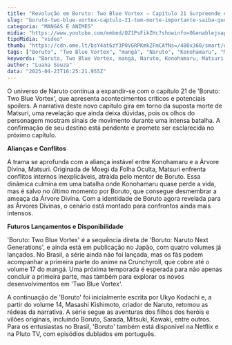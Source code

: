 ```yaml
---
title: "Revolução em Boruto: Two Blue Vortex – Capítulo 21 Surpreende com Morte Chocante"
slug: "boruto-two-blue-vortex-captulo-21-tem-morte-importante-saiba-quem"
categoria: "MANGÁS E ANIMES"
midia: "https://www.youtube.com/embed/QZ1PsFikZHc?showinfo=0&enablejsapi=1"
tipoMidia: "video"
thumb: "https://cdn.ome.lt/bsY4at6zY3P0VGRPKmkZFmCAfNs=/480x360/smart/extras/conteudos/omelete_THUMB_-_2025-04-23T125124.344.png"
tags: ["Boruto", "Two Blue Vortex", "mangá", "Naruto", "Konohamaru", "Matsuri", "Árvore Divina", "Crunchyroll", "Masashi Kishimoto", "Ukyo Kodachi", "anime"]
keywords: "Boruto, Two Blue Vortex, mangá, Naruto, Konohamaru, Matsuri, Árvore Divina, Crunchyroll, Masashi Kishimoto, Ukyo Kodachi, anime"
author: "Luana Souza"
data: "2025-04-23T16:25:21.955Z"
---
```


O universo de Naruto continua a expandir-se com o capítulo 21 de 'Boruto: Two Blue Vortex', que apresenta acontecimentos críticos e potenciais spoilers. A narrativa deste novo capítulo gira em torno da suposta morte de Matsuri, uma revelação que ainda deixa dúvidas, pois os olhos do personagem mostram sinais de movimento durante uma intensa batalha. A confirmação de seu destino está pendente e promete ser esclarecida no próximo capítulo.

**Alianças e Conflitos**

A trama se aprofunda com a aliança instável entre Konohamaru e a Árvore Divina, Matsuri. Originada de Moegi da Folha Oculta, Matsuri enfrenta conflitos internos inexplicáveis, atraída pelo mentor de Boruto. Essa dinâmica culmina em uma batalha onde Konohamaru quase perde a vida, mas é salvo no último momento por Boruto, que consegue desmembrar a ameaça da Árvore Divina. Com a identidade de Boruto agora revelada para as Árvores Divinas, o cenário está montado para confrontos ainda mais intensos.

**Futuros Lançamentos e Disponibilidade**

'Boruto: Two Blue Vortex' é a sequência direta de 'Boruto: Naruto Next Generations', e ainda está em publicação no Japão, com quatro volumes já lançados. No Brasil, a série ainda não foi lançada, mas os fãs podem acompanhar a primeira parte do anime na Crunchyroll, que cobre até o volume 17 do mangá. Uma próxima temporada é esperada para não apenas concluir a primeira parte, mas também para explorar os novos desenvolvimentos em 'Two Blue Vortex'.

A continuação de 'Boruto' foi inicialmente escrita por Ukyo Kodachi e, a partir do volume 14, Masashi Kishimoto, criador de Naruto, retomou as rédeas da narrativa. A série segue as aventuras dos filhos dos heróis e vilões originais, incluindo Boruto, Sarada, Mitsuki, Kawaki, entre outros. Para os entusiastas no Brasil, 'Boruto' também está disponível na Netflix e na Pluto TV, com episódios dublados em português.
